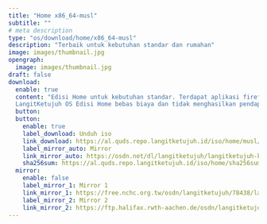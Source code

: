 ```yaml
---
title: "Home x86_64-musl"
subtitle: ""
# meta description
type: "os/download/home/x86_64-musl"
description: "Terbaik untuk kebutuhan standar dan rumahan"
image: images/thumbnail.jpg
opengraph:
  image: images/thumbnail.jpg
draft: false
download:
  enable: true
  content: "Edisi Home untuk kebutuhan standar. Terdapat aplikasi firefox, inkscape, gimp, libreoffice, codec audio dan video. Arsitektur musl tidak mendukung aplikasi nonfree seperti nvidia, zoom, discord dan lainnya. Tetapi beberapa aplikasi tersebut dapat dipasang melalui flatpak.<br><br>
  LangitKetujuh OS Edisi Home bebas biaya dan tidak menghasilkan pendapatan langsung apa pun. Itu didanai oleh iklan, sponsor dan donasi dan secara finansial didukung oleh komunitas penggunanya sendiri. Dukung kami untuk terus berkembang."
  button:
  button:
    enable: true
    label_download: Unduh iso
    link_download: https://al.quds.repo.langitketujuh.id/iso/home/musl/langitketujuh-kde-home-x86_64-musl-20230325-sdc9r8q.iso
    label_mirror_auto: Mirror
    link_mirror_auto: https://osdn.net/dl/langitketujuh/langitketujuh-kde-home-x86_64-musl-20230325-sdc9r8q.iso
    sha256sum: https://al.quds.repo.langitketujuh.id/iso/home/sha256sums.txt
  mirror:
    enable: false
    label_mirror_1: Mirror 1
    link_mirror_1: https://free.nchc.org.tw/osdn/langitketujuh/78438/langitketujuh-kde-home-x86_64-musl-20230325-sdc9r8q.iso
    label_mirror_2: Mirror 2
    link_mirror_2: https://ftp.halifax.rwth-aachen.de/osdn/langitketujuh/78438/langitketujuh-kde-home-x86_64-musl-20230325-sdc9r8q.iso
---
```

